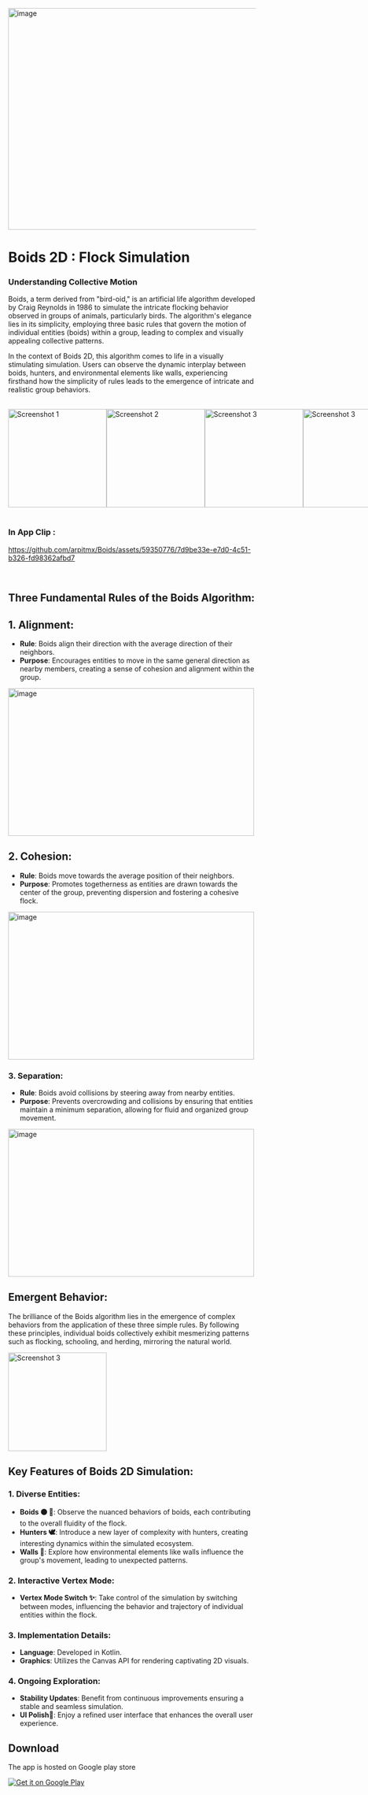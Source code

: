

<img src="https://github.com/arpitmx/Boids/assets/59350776/67b89133-597c-4bd9-b167-2f61fe0b7c9b" alt="image" width="700" height="450">



# Boids 2D : Flock Simulation 
### Understanding Collective Motion

Boids, a term derived from "bird-oid," is an artificial life algorithm developed by Craig Reynolds in 1986 to simulate the intricate flocking behavior observed in groups of animals, particularly birds. The algorithm's elegance lies in its simplicity, employing three basic rules that govern the motion of individual entities (boids) within a group, leading to complex and visually appealing collective patterns.

In the context of Boids 2D, this algorithm comes to life in a visually stimulating simulation. Users can observe the dynamic interplay between boids, hunters, and environmental elements like walls, experiencing firsthand how the simplicity of rules leads to the emergence of intricate and realistic group behaviors.

<br>
<div style="display:flex; justify-content:space-around;">
    <img src="https://github.com/arpitmx/Boids/assets/59350776/df9c265b-9bb9-4b58-b409-bab2b48764bf" alt="Screenshot 1" width="200"/>
    <img src="https://github.com/arpitmx/Boids/assets/59350776/cb73c767-6710-4f65-8acb-487a163e1173" alt="Screenshot 2" width="200"/>
    <img src="https://github.com/arpitmx/Boids/assets/59350776/c2e77cd4-fefe-4bed-ab6c-775c89fdb414" alt="Screenshot 3" width="200"/>
    <img src="https://github.com/arpitmx/Boids/assets/59350776/64299075-ab80-4919-bf20-aac0348846bf" alt="Screenshot 3" width="200"/>
</div>

<br>

### In App Clip : 
https://github.com/arpitmx/Boids/assets/59350776/7d9be33e-e7d0-4c51-b326-fd98362afbd7


<br>

## Three Fundamental Rules of the Boids Algorithm:

## 1. Alignment:


   - **Rule**: Boids align their direction with the average direction of their neighbors.
   - **Purpose**: Encourages entities to move in the same general direction as nearby members, creating a sense of cohesion and alignment within the group.
  
<img src="https://github.com/arpitmx/Boids/assets/59350776/11afe161-872d-4415-93e6-e184c46d4d95" alt="image" width="500" height="300">


## 2. Cohesion:


   - **Rule**: Boids move towards the average position of their neighbors.
   - **Purpose**: Promotes togetherness as entities are drawn towards the center of the group, preventing dispersion and fostering a cohesive flock.

<img src="https://github.com/arpitmx/Boids/assets/59350776/8cc7e847-a9b3-42ec-a6e9-facd498a50b7" alt="image" width="500" height="300">


### 3. Separation:

   - **Rule**: Boids avoid collisions by steering away from nearby entities.
   - **Purpose**: Prevents overcrowding and collisions by ensuring that entities maintain a minimum separation, allowing for fluid and organized group movement.
 
   <img src="https://github.com/arpitmx/Boids/assets/59350776/75764c3a-634d-4329-b817-8377933916cf" alt="image" width="500" height="300">


## Emergent Behavior:
The brilliance of the Boids algorithm lies in the emergence of complex behaviors from the application of these three simple rules. By following these principles, individual boids collectively exhibit mesmerizing patterns such as flocking, schooling, and herding, mirroring the natural world.


<img src="https://github.com/arpitmx/Boids/assets/59350776/26d0097a-ed3a-4234-8f0c-83350629d8fb" alt="Screenshot 3" width="200"/>

## Key Features of Boids 2D Simulation:

### 1. Diverse Entities:
   - **Boids ⚫️ 🔴**: Observe the nuanced behaviors of boids, each contributing to the overall fluidity of the flock.
   - **Hunters 🕊️**: Introduce a new layer of complexity with hunters, creating interesting dynamics within the simulated ecosystem.
   - **Walls 🦅**: Explore how environmental elements like walls influence the group's movement, leading to unexpected patterns.

### 2. Interactive Vertex Mode:
   - **Vertex Mode Switch ✨**: Take control of the simulation by switching between modes, influencing the behavior and trajectory of individual entities within the flock.

### 3. Implementation Details:
   - **Language**: Developed in Kotlin.
   - **Graphics**: Utilizes the Canvas API for rendering captivating 2D visuals.

### 4. Ongoing Exploration:
   - **Stability Updates**: Benefit from continuous improvements ensuring a stable and seamless simulation.
   - **UI Polish📍**: Enjoy a refined user interface that enhances the overall user experience.

## Download 

The app is hosted on Google play store

[![Get it on Google Play](https://play.google.com/intl/en_us/badges/static/images/badges/en_badge_web_generic.png)](https://play.google.com/store/apps/details?id=com.bitpolarity.boids&pcampaignid=web_share)

